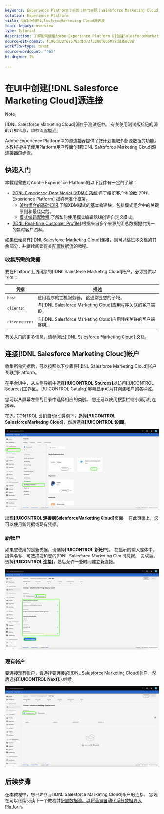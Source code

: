 ```yaml
---
keywords: Experience Platform；主页；热门主题；Salesforce Marketing Cloud;Salesforce Marketing Cloud
solution: Experience Platform
title: 在UI中创建SalesforceMarketing Cloud源连接
topic-legacy: overview
type: Tutorial
description: 了解如何使用Adobe Experience Platform UI创建SalesforceMarketing Cloud源连接。
source-git-commit: f196da32f67578ad1d73f3200f6050a7ddab0d88
workflow-type: tm+mt
source-wordcount: '465'
ht-degree: 1%

---
```


# 在UI中创建[!DNL Salesforce Marketing Cloud]源连接

>[!NOTE]
>
> [!DNL Salesforce Marketing Cloud]源位于测试版中。 有关使用测试版标记的源的详细信息，请参阅[源概述](../../../../home.md#terms-and-conditions)。

Adobe Experience Platform中的源连接器提供了按计划摄取外部源数据的功能。 本教程提供了使用Platform用户界面创建[!DNL Salesforce Marketing Cloud]源连接器的步骤。

## 快速入门

本教程需要对Adobe Experience Platform的以下组件有一定的了解：

* [[!DNL Experience Data Model (XDM)] 系统](../../../../../xdm/home.md):用于组织客户体验数 [!DNL Experience Platform] 据的标准化框架。
   * [架构组合的基础知识](../../../../../xdm/schema/composition.md):了解XDM模式的基本构建块，包括模式组合中的关键原则和最佳实践。
   * [模式编辑器教程](../../../../../xdm/tutorials/create-schema-ui.md):了解如何使用模式编辑器UI创建自定义模式。
* [[!DNL Real-time Customer Profile]](../../../../../profile/home.md):根据来自多个来源的汇总数据提供统一的实时客户资料。

如果已经具有[!DNL Salesforce Marketing Cloud]连接，则可以跳过本文档的其余部分，并继续阅读有关[配置数据流](../../dataflow/marketing-automation.md)的教程。

### 收集所需的凭据

要在Platform上访问您的[!DNL Salesforce Marketing Cloud]帐户，必须提供以下值：

| 凭据 | 描述 |
| ---------- | ----------- |
| `host` | 应用程序的主机服务器。 这通常是您的子域。 |
| `clientId` | 与[!DNL Salesforce Marketing Cloud]应用程序关联的客户端ID。 |
| `clientSecret` | 与[!DNL Salesforce Marketing Cloud]应用程序关联的客户端密钥。 |

有关入门的更多信息，请参阅此[[!DNL Salesforce Marketing Cloud] 文档](https://developer.salesforce.com/docs/atlas.en-us.mc-apis.meta/mc-apis/authentication.htm)。

## 连接[!DNL Salesforce Marketing Cloud]帐户

收集所需凭据后，可以按照以下步骤将[!DNL Salesforce Marketing Cloud]帐户关联到Platform。

在平台UI中，从左侧导航中选择&#x200B;**[!UICONTROL Sources]**&#x200B;以访问[!UICONTROL Sources]工作区。 [!UICONTROL Catalog]屏幕显示可为其创建帐户的各种源。

您可以从屏幕左侧的目录中选择相应的类别。 您还可以使用搜索栏缩小显示的连接器。

在[!UICONTROL 营销自动化]类别下，选择&#x200B;**[!UICONTROL SalesforceMarketing Cloud]**，然后选择&#x200B;**[!UICONTROL 设置]**。

![目录](../../../../images/tutorials/create/salesforce-marketing-cloud/catalog.png)

出现&#x200B;**[!UICONTROL 连接到SalesforceMarketing Cloud]**&#x200B;页面。 在此页面上，您可以使用新凭据或现有凭据。

### 新帐户

如果您使用的是新凭据，请选择&#x200B;**[!UICONTROL 新帐户]**。 在显示的输入窗体中，提供名称、可选描述和您的[!DNL Salesforce Marketing Cloud]凭据。 完成后，选择&#x200B;**[!UICONTROL 连接]**，然后允许一些时间建立新连接。

![新建](../../../../images/tutorials/create/salesforce-marketing-cloud/new.png)

### 现有帐户

要连接现有帐户，请选择要连接的[!DNL Salesforce Marketing Cloud]帐户，然后选择&#x200B;**[!UICONTROL Next]**&#x200B;以继续。

![现有](../../../../images/tutorials/create/salesforce-marketing-cloud/existing.png)

## 后续步骤

在本教程中，您已建立与[!DNL Salesforce Marketing Cloud]帐户的连接。 您现在可以继续阅读下一个教程并[配置数据流，以将营销自动化系统数据导入Platform](../../dataflow/marketing-automation.md)。
